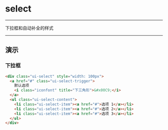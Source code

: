 # select

---

下拉框和自动补全的样式

---

## 演示

<link type="text/css" rel="stylesheet" media="screen" href="../src/select.css">

### 下拉框

````html
<div class="ui-select" style="width: 100px">
  <a href="#" class="ui-select-trigger">
    默认选项
    <i class="iconfont" title="下三角形">&#x00C9;</i>
  </a>
  <ul class="ui-select-content">
    <li class="ui-select-item"><a href="#">选项 1</a></li>
    <li class="ui-select-item"><a href="#">选项 2</a></li>
    <li class="ui-select-item"><a href="#">选项 3</a></li>
  </ul>
</div>
````

